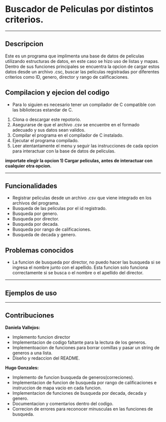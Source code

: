 Buscador de Peliculas por distintos criterios.
=====

---
**Descripcion**
---

Este es un programa que implimenta una base de datos de peliculas utilizando estructuras de datos, en este caso se hizo uso de listas y mapas. Dentro de sus funciones principales se encuentra la opcion de cargar estos datos desde un archivo .csc, buscar las peliculas registradas por diferentes criterios como ID, genero, director y rango de calificaciones.


Compilacion y ejecion del codigo
--
- Para lo siguien es necesario tener un compilador de C compatible con las bibliotecas estandar de C.
1. Clona o descargar este repotorio.
2. Asegurarse de que el archivo .csv se encuentre en el formado adecuado y sus datos sean validos.
3. Compilar el programa en el compilador de C instalado.
4. Ejecutar el programa compilado.
5. Leer atentantamente el menu y seguir las instrucciones de cada opcion para interactuar con la base de datos de peliculas.

**importate elegir la opcion 1) Cargar peliculas, antes de interactuar con cualquier otra opcion.**

---
Funcionalidades
---
- Registrar peliculas desde un archivo .csv que viene integrado en los archivos del programa.
- Busqueda de las peliculas por el id registrado.
- Busqueda por genero.
- Busqueda por director.
- Busqueda por decada.
- Busqueda por rango de calificaciones.
- Busqueda de decada y genero.
 
**Problemas conocidos**
-
- La funcion de busqueda por director, no puedo hacer las busqueda si se ingresa el nombre junto con el apellido. Esta funcion solo funciona correctamente si se busca o el nombre o el apellido del director.

---
Ejemplos de uso
---


---
Contribuciones
---
**Daniela Vallejos:**
- Implemento funcion director
- Implementacion de codigo faltante para la lectura de los generos.
- Implementoacion de funciones para borrar comillas y pasar un string de generos a una lista.
- Diseño y redaccion del README.

**Hugo Gonzales:**
- Implemento de funcion busqueda de generos(correciones).
- Implementacion de funcion de busqueda por rango de calificaciones e instruccion de mapa vacio en cada funcion.
- Implementacion de funciones de busqueda  por decada, decada y genero.
- Documentacion y comentarios dentro del codigo.
- Correcion de errores para reconocer minusculas en las funciones de busqueda.